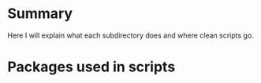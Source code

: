 # Summary

Here I will explain what each subdirectory does and where clean scripts go.


# Packages used in scripts